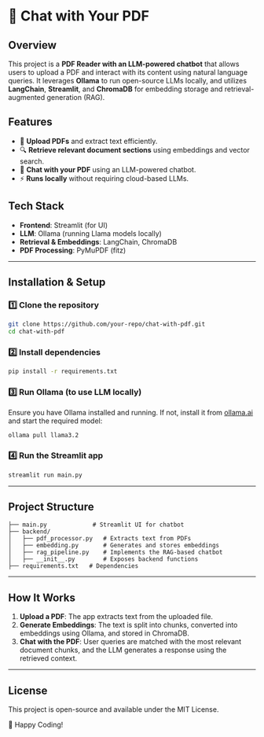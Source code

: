 # 📄 Chat with Your PDF

## Overview
This project is a **PDF Reader with an LLM-powered chatbot** that allows users to upload a PDF and interact with its content using natural language queries. It leverages **Ollama** to run open-source LLMs locally, and utilizes **LangChain**, **Streamlit**, and **ChromaDB** for embedding storage and retrieval-augmented generation (RAG).

## Features
- 📂 **Upload PDFs** and extract text efficiently.
- 🔍 **Retrieve relevant document sections** using embeddings and vector search.
- 🤖 **Chat with your PDF** using an LLM-powered chatbot.
- ⚡ **Runs locally** without requiring cloud-based LLMs.

## Tech Stack
- **Frontend**: Streamlit (for UI)
- **LLM**: Ollama (running Llama models locally)
- **Retrieval & Embeddings**: LangChain, ChromaDB
- **PDF Processing**: PyMuPDF (fitz)

---

## Installation & Setup

### 1️⃣ Clone the repository
```bash
git clone https://github.com/your-repo/chat-with-pdf.git
cd chat-with-pdf
```

### 2️⃣ Install dependencies
```bash
pip install -r requirements.txt
```

### 3️⃣ Run Ollama (to use LLM locally)
Ensure you have Ollama installed and running. If not, install it from [ollama.ai](https://ollama.ai) and start the required model:
```bash
ollama pull llama3.2
```

### 4️⃣ Run the Streamlit app
```bash
streamlit run main.py
```

---

## Project Structure
```
├── main.py             # Streamlit UI for chatbot
├── backend/
│   ├── pdf_processor.py   # Extracts text from PDFs
│   ├── embedding.py       # Generates and stores embeddings
│   ├── rag_pipeline.py    # Implements the RAG-based chatbot
│   ├── __init__.py        # Exposes backend functions
├── requirements.txt   # Dependencies
```

---

## How It Works
1. **Upload a PDF**: The app extracts text from the uploaded file.
2. **Generate Embeddings**: The text is split into chunks, converted into embeddings using Ollama, and stored in ChromaDB.
3. **Chat with the PDF**: User queries are matched with the most relevant document chunks, and the LLM generates a response using the retrieved context.

---

## License
This project is open-source and available under the MIT License.

🚀 Happy Coding!

